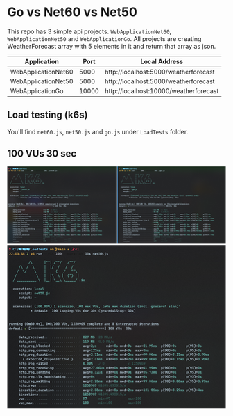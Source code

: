 # Go vs Net60 vs Net50

This repo has 3 simple api projects. `WebApplicationNet60`, `WebApplicationNet50` and `WebApplicationGo`. All projects are creating WeatherForecast array with 5 elements in it and return that array as json.

| Application         |  Port  | Local Address                          |
|---------------------|--------|----------------------------------------|
| WebApplicationNet60 |  5000  | http://localhost:5000/weatherforecast  |
| WebApplicationNet50 |  5000  | http://localhost:5000/weatherforecast  |
| WebApplicationGo    |  10000 | http://localhost:10000/weatherforecast |

## Load testing (k6s)
You'll find `net60.js`, `net50.js` and `go.js` under `LoadTests` folder.

## 100 VUs 30 sec
![GoVsNet60-100VUs-30sec](/LoadTests/GoVsNet60-100VUs-30sec.png)
![Net50-100VUs-30sec](/LoadTests/Net50-100VUs-30sec.png)